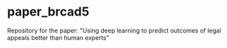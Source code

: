 # paper_brcad5
Repository for the paper: "Using deep learning to predict outcomes of legal appeals better than human experts"
